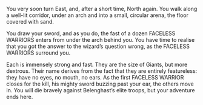 You very soon turn East, and, after a short
time, North again. You walk along a well-lit
corridor, under an arch and into a small,
circular arena, the floor covered with sand.

You draw your sword, and as you do, the
fast of a dozen FACELESS WARRIORS enters
from under the arch behind you. You have
time to realise that you got the answer to the
wizard’s question wrong, as the FACELESS
WARRIORS surround you.

Each is immensely strong and fast. They are
the size of Giants, but more dextrous. Their
name derives from the fact that they are
entirely featureless: they have no eyes, no
mouth, no ears. As the first FACELESS WARRIOR 
closes for the kill, his mighty sword
buzzing past your ear, the others move in. You
will die bravely against Belenghast’s elite
troops, but your adventure ends here.
